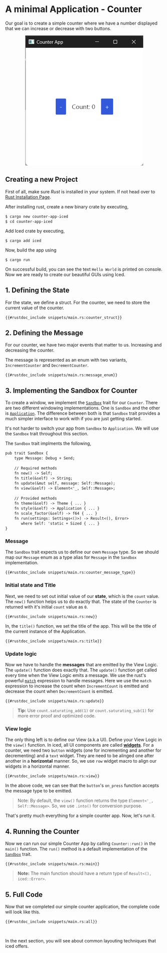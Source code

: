 # A minimal Application - Counter

Our goal is to create a simple counter where we have a number displayed that we can increase or decrease with two buttons.

<div align="center">
    <img src="assets/counter-app-ss.png">
</div>

## Creating a new Project 
First of all, make sure *Rust* is installed in your system. If not head over to [Rust Installation Page](https://www.rust-lang.org/tools/install).

After installing rust, create a new binary crate by executing,
```console
$ cargo new counter-app-iced
$ cd counter-app-iced
```

Add Iced crate by executing,
```console
$ cargo add iced
```

Now, build the app using
```console
$ cargo run
```

On successful build, you can see the text `Hello World` is printed on console. Now we are ready to create our beautiful GUIs using Iced.

## 1. Defining the State
For the state, we define a struct. For the counter, we need to store the current value of the counter.
```rust,ignore
{{#rustdoc_include snippets/main.rs:counter_struct}}
```

## 2. Defining the Message
For our counter, we have two major events that matter to us. Increasing and decreasing the counter.

The message is represented as an enum with two variants, `IncrementCounter` and `DecrementCounter`.

```rust,ignore
{{#rustdoc_include snippets/main.rs:message_enum}}
```

## 3. Implementing the Sandbox for Counter
To create a window, we implement the [`Sandbox`](https://docs.rs/iced/latest/iced/trait.Sandbox.html) trait for our `Counter`. There are two different windowing implementations. One is `Sandbox` and the other is [`Application`](https://docs.rs/iced/latest/iced/application/trait.Application.html). The difference between both is that `Sandbox` trait provides a much simpler interface to work with if you are just getting started.

It's not harder to switch your app from `Sandbox` to `Application`. We will use the `Sandbox` trait throughout this section.

The `Sandbox` trait implments the following,

```rust,ignore
pub trait Sandbox {
    type Message: Debug + Send;

    // Required methods
    fn new() -> Self;
    fn title(&self) -> String;
    fn update(&mut self, message: Self::Message);
    fn view(&self) -> Element<'_, Self::Message>;

    // Provided methods
    fn theme(&self) -> Theme { ... }
    fn style(&self) -> Application { ... }
    fn scale_factor(&self) -> f64 { ... }
    fn run(settings: Settings<()>) -> Result<(), Error>
       where Self: 'static + Sized { ... }
}
```


### Message
The `Sandbox` trait expects us to define our own `Message` type. So we should map our `Message` enum as a type alias for `Message` in the `Sandbox` implementation. 
```rust,ignore
{{#rustdoc_include snippets/main.rs:counter_message_type}}
```

### Initial state and Title
Next, we need to set out initial value of our **state**, which is the `count` value. The `new()` function helps us to do exactly that. The state of the `Counter` is returned with it's initial `count` value as `0`.
```rust,ignore
{{#rustdoc_include snippets/main.rs:new}}
``` 

In, the `title()` function, we set the title of the app. This will be the title of the current instance of the Application.
```rust,ignore
{{#rustdoc_include snippets/main.rs:title}}
```

### Update logic
Now we have to handle the **messages** that are emitted by the View Logic. The `update()` function does exactly that. The `update()` function get called every time when the View Logic emits a message. We use the rust's powerful [`match`](https://doc.rust-lang.org/std/keyword.match.html) expression to handle messages. Here we use the `match` expression to increase the count when `IncrementCount` is emitted and decrease the count when `DecrementCount` is emitted.
```rust,ignore
{{#rustdoc_include snippets/main.rs:update}}
```
> **Tip:** Use `count.saturating_add(1)` or `count.saturating_sub(1)` for more error proof and optimized code.

### View logic
The only thing left is to define our View (a.k.a UI). Define your View Logic in the `view()` function. In iced, all UI components are called [**widgets**](https://docs.rs/iced/latest/iced/widget/index.html). For a counter, we need two `button` widgets (one for incrementing and another for decrementing) and a `text` widget. They are need to be alinged one after another in a **horizontal** manner. So, we use `row` widget macro to align our widgets in a horizontal manner.
```rust,ignore
{{#rustdoc_include snippets/main.rs:view}}
```
In the above code, we can see that the `button`'s `on_press` function accepts the message type to be emitted.

> Note: By default, the `view()` function returns the type `Element<'_, Self::Message>`. So, we use `.into()` for conversion purpose.

That's pretty much everything for a simple counter app. Now, let's run it.

## 4. Running the Counter
Now we can run our simple Counter App by calling `Counter::run()` in the `main()` function. The `run()` method is a default implementation of the [`Sandbox`](https://docs.rs/iced/latest/iced/trait.Sandbox.html) trait.  
```rust,ignore
{{#rustdoc_include snippets/main.rs:main}}
```

> **Note:** The main function should have a return type of `Result<(), iced::Error>`.

## 5. Full Code
Now that we completed our simple counter application, the complete code will look like this.

```rust,ignore
{{#rustdoc_include snippets/main.rs:all}}
```

&nbsp;

In the next section, you will see about common layouting techniques that iced offers.